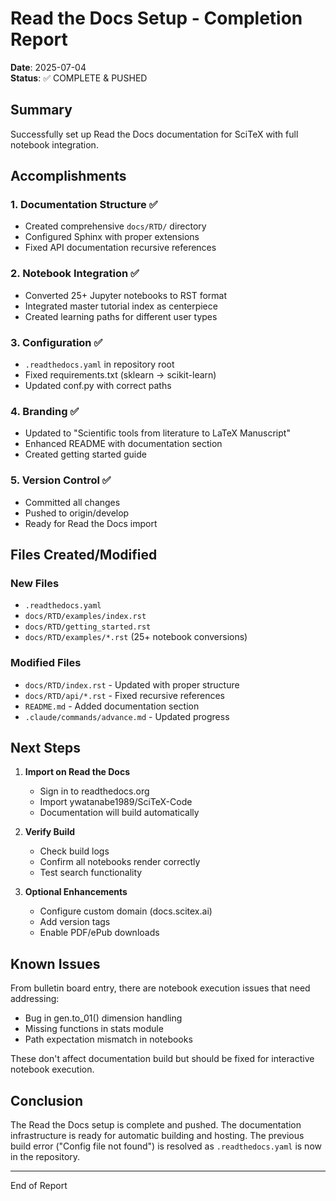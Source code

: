 # Read the Docs Setup - Completion Report

**Date**: 2025-07-04  
**Status**: ✅ COMPLETE & PUSHED

## Summary

Successfully set up Read the Docs documentation for SciTeX with full notebook integration.

## Accomplishments

### 1. Documentation Structure ✅
- Created comprehensive `docs/RTD/` directory
- Configured Sphinx with proper extensions
- Fixed API documentation recursive references

### 2. Notebook Integration ✅
- Converted 25+ Jupyter notebooks to RST format
- Integrated master tutorial index as centerpiece
- Created learning paths for different user types

### 3. Configuration ✅
- `.readthedocs.yaml` in repository root
- Fixed requirements.txt (sklearn → scikit-learn)
- Updated conf.py with correct paths

### 4. Branding ✅
- Updated to "Scientific tools from literature to LaTeX Manuscript"
- Enhanced README with documentation section
- Created getting started guide

### 5. Version Control ✅
- Committed all changes
- Pushed to origin/develop
- Ready for Read the Docs import

## Files Created/Modified

### New Files
- `.readthedocs.yaml`
- `docs/RTD/examples/index.rst`
- `docs/RTD/getting_started.rst`
- `docs/RTD/examples/*.rst` (25+ notebook conversions)

### Modified Files
- `docs/RTD/index.rst` - Updated with proper structure
- `docs/RTD/api/*.rst` - Fixed recursive references
- `README.md` - Added documentation section
- `.claude/commands/advance.md` - Updated progress

## Next Steps

1. **Import on Read the Docs**
   - Sign in to readthedocs.org
   - Import ywatanabe1989/SciTeX-Code
   - Documentation will build automatically

2. **Verify Build**
   - Check build logs
   - Confirm all notebooks render correctly
   - Test search functionality

3. **Optional Enhancements**
   - Configure custom domain (docs.scitex.ai)
   - Add version tags
   - Enable PDF/ePub downloads

## Known Issues

From bulletin board entry, there are notebook execution issues that need addressing:
- Bug in gen.to_01() dimension handling
- Missing functions in stats module
- Path expectation mismatch in notebooks

These don't affect documentation build but should be fixed for interactive notebook execution.

## Conclusion

The Read the Docs setup is complete and pushed. The documentation infrastructure is ready for automatic building and hosting. The previous build error ("Config file not found") is resolved as `.readthedocs.yaml` is now in the repository.

---
End of Report